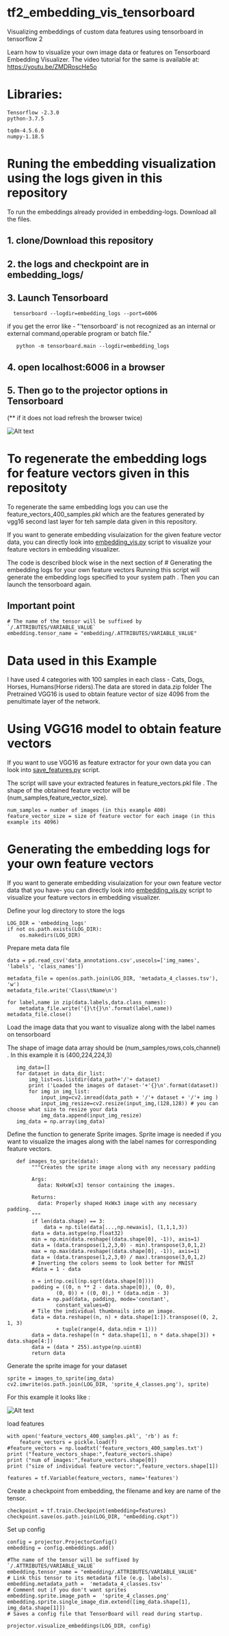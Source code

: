 # tf2_embedding_vis_tensorboard
Visualizing embeddings of custom data features using tensorboard in tensorflow 2

Learn how to visualize your own image data or features on Tensorboard Embedding Visualizer.
The video tutorial for the same is available at: https://youtu.be/ZMDRoscHe5o

# Libraries:
    Tensorflow -2.3.0
    python-3.7.5
    
    tqdm-4.5.6.0
    numpy-1.18.5

# Runing the embedding visualization using the logs given in this repository
To run the embeddings already provided in embedding-logs. Download all the files.
## 1. clone/Download this repository
## 2. the logs and checkpoint are in embedding_logs/
## 3. Launch Tensorboard


      tensorboard --logdir=embedding_logs --port=6006

if you get the error like - "'tensorboard' is not recognized as an internal or external command,operable program or batch file."

       python -m tensorboard.main --logdir=embedding_logs
       
## 4. open localhost:6006 in a browser
## 5. Then go to the projector options in Tensorboard

(** if it does not load refresh the browser twice)
         
![Alt text](https://github.com/anujshah1003/tf2_embedding_vis_tensorboard/blob/main/readme_img/tboard.PNG)

# To regenerate the embedding logs for feature vectors given in this repositoty

To regenerate the same embedding logs you can use the feature_vectors_400_samples.pkl  which are the features generated by vgg16 second last layer for teh sample data given in this repository.

If you want to generate embedding visulaization for the given feature vector data, you can directly look into 
[embedding_vis.py](https://github.com/anujshah1003/tf2_embedding_vis_tensorboard/blob/main/embedding_vis.py) script to visualize your feature vectors in embedding visualizer.

The code is described block wise in the next section of # Generating the embedding logs for your own feature vectors
Running this script will generate the embedding logs specified to your system path .
Then you can launch the tensorboard again.

## Important point
    # The name of the tensor will be suffixed by `/.ATTRIBUTES/VARIABLE_VALUE`
    embedding.tensor_name = "embedding/.ATTRIBUTES/VARIABLE_VALUE"
# Data used in this Example
I have used 4 categories with 100 samples in each class - Cats, Dogs, Horses, Humans(Horse riders).The data are stored in data.zip folder
The Pretrained VGG16 is used to obtain feature vector of size 4096 from the penultimate layer of the network.

# Using VGG16 model to obtain feature vectors
If you want to use VGG16 as feature extractor for your own data you can look into [save_features.py](https://github.com/anujshah1003/tf2_embedding_vis_tensorboard/blob/main/save_features.py) script.

The script will save your extracted features in feature_vectors.pkl file . The shape of the obtained feature vector will be (num_samples,feature_vector_size).

    num_samples = number of images (in this example 400)
    feature_vector_size = size of feature vector for each image (in this example its 4096)

# Generating the embedding logs for your own feature vectors

If you want to generate embedding visulaization for your own feature vector data that you have- you can directly look into 
[embedding_vis.py](https://github.com/anujshah1003/tf2_embedding_vis_tensorboard/blob/main/embedding_vis.py) script to visualize your feature vectors in embedding visualizer.


Define your log directory to store the logs

    LOG_DIR = 'embedding_logs'
    if not os.path.exists(LOG_DIR):
        os.makedirs(LOG_DIR)
       
Prepare meta data file

    data = pd.read_csv('data_annotations.csv',usecols=['img_names', 'labels', 'class_names'])

    metadata_file = open(os.path.join(LOG_DIR, 'metadata_4_classes.tsv'), 'w')
    metadata_file.write('Class\tName\n')

    for label,name in zip(data.labels,data.class_names):
        metadata_file.write('{}\t{}\n'.format(label,name))
    metadata_file.close()

       
Load the image data that you want to visualize along with the label names on tensorboard

The shape of image data array should be (num_samples,rows,cols,channel) . In this example it is (400,224,224,3)

       img_data=[]
       for dataset in data_dir_list:
           img_list=os.listdir(data_path+'/'+ dataset)
           print ('Loaded the images of dataset-'+'{}\n'.format(dataset))
           for img in img_list:
               input_img=cv2.imread(data_path + '/'+ dataset + '/'+ img )
               input_img_resize=cv2.resize(input_img,(128,128)) # you can choose what size to resize your data
               img_data.append(input_img_resize)
       img_data = np.array(img_data)

Define the function to generate Sprite images. Sprite image is needed if you want to visualize the images along with
the label names for corresponding feature vectors.

       def images_to_sprite(data):
            """Creates the sprite image along with any necessary padding

            Args:
              data: NxHxW[x3] tensor containing the images.

            Returns:
              data: Properly shaped HxWx3 image with any necessary padding.
            """
            if len(data.shape) == 3:
                data = np.tile(data[...,np.newaxis], (1,1,1,3))
            data = data.astype(np.float32)
            min = np.min(data.reshape((data.shape[0], -1)), axis=1)
            data = (data.transpose(1,2,3,0) - min).transpose(3,0,1,2)
            max = np.max(data.reshape((data.shape[0], -1)), axis=1)
            data = (data.transpose(1,2,3,0) / max).transpose(3,0,1,2)
            # Inverting the colors seems to look better for MNIST
            #data = 1 - data

            n = int(np.ceil(np.sqrt(data.shape[0])))
            padding = ((0, n ** 2 - data.shape[0]), (0, 0),
                    (0, 0)) + ((0, 0),) * (data.ndim - 3)
            data = np.pad(data, padding, mode='constant',
                    constant_values=0)
            # Tile the individual thumbnails into an image.
            data = data.reshape((n, n) + data.shape[1:]).transpose((0, 2, 1, 3)
                    + tuple(range(4, data.ndim + 1)))
            data = data.reshape((n * data.shape[1], n * data.shape[3]) + data.shape[4:])
            data = (data * 255).astype(np.uint8)
            return data
            
Generate the sprite image for your dataset

    sprite = images_to_sprite(img_data)
    cv2.imwrite(os.path.join(LOG_DIR, 'sprite_4_classes.png'), sprite)
    
For this example it looks like :

![Alt text](https://github.com/anujshah1003/tf2_embedding_vis_tensorboard/blob/main/embedding_logs/sprite_4_classes.png)

load features

    with open('feature_vectors_400_samples.pkl', 'rb') as f:
        feature_vectors = pickle.load(f)
    #feature_vectors = np.loadtxt('feature_vectors_400_samples.txt')
    print ("feature_vectors_shape:",feature_vectors.shape)
    print ("num of images:",feature_vectors.shape[0])
    print ("size of individual feature vector:",feature_vectors.shape[1])

    features = tf.Variable(feature_vectors, name='features')
Create a checkpoint from embedding, the filename and key are
name of the tensor.

    checkpoint = tf.train.Checkpoint(embedding=features)
    checkpoint.save(os.path.join(LOG_DIR, "embedding.ckpt"))

Set up config

    config = projector.ProjectorConfig()
    embedding = config.embeddings.add()
    
    #The name of the tensor will be suffixed by `/.ATTRIBUTES/VARIABLE_VALUE`
    embedding.tensor_name = "embedding/.ATTRIBUTES/VARIABLE_VALUE"
    # Link this tensor to its metadata file (e.g. labels).
    embedding.metadata_path =  'metadata_4_classes.tsv'
    # Comment out if you don't want sprites
    embedding.sprite.image_path =  'sprite_4_classes.png'
    embedding.sprite.single_image_dim.extend([img_data.shape[1], img_data.shape[1]])
    # Saves a config file that TensorBoard will read during startup.

    projector.visualize_embeddings(LOG_DIR, config)
        

